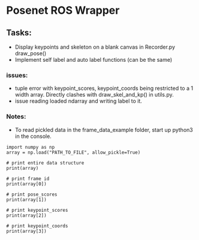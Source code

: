 # Posenet ROS Wrapper
## Tasks:
* Display keypoints and skeleton on a blank canvas in Recorder.py draw_pose()
* Implement self label and auto label functions (can be the same)
### issues:
* tuple error with keypoint_scores, keypoint_coords being restricted to a 1 width array. Directly clashes with draw_skel_and_kp() in utils.py.
* issue reading loaded ndarray and writing label to it.
### Notes:
* To read pickled data in the frame_data_example folder, start up python3 in the console.

```
import numpy as np
array = np.load("PATH_TO_FILE", allow_pickle=True)

# print entire data structure
print(array)

# print frame id
print(array[0])

# print pose_scores
print(array[1])

# print keypoint_scores
print(array[2])

# print keypoint_coords
print(array[3])
```
